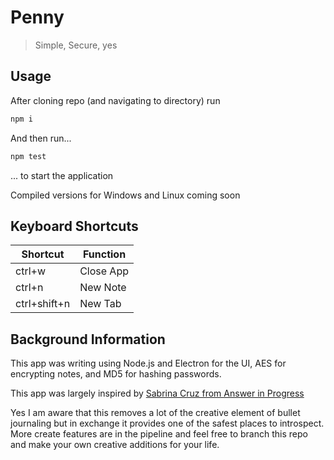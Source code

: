 # Penny

> Simple, Secure, yes

## Usage

After cloning repo (and navigating to directory) run

```bash
npm i
```

And then run...

```bash
npm test
```

... to start the application

Compiled versions for Windows and Linux coming soon

## Keyboard Shortcuts

| Shortcut     | Function  |
| ------------ | --------- |
| ctrl+w       | Close App |
| ctrl+n       | New Note  |
| ctrl+shift+n | New Tab   |

## Background Information

This app was writing using Node.js and Electron for the UI, AES for encrypting notes, and MD5 for hashing passwords.

This app was largely inspired by [Sabrina Cruz from Answer in Progress](https://youtu.be/semHAO-AEn0)

Yes I am aware that this removes a lot of the creative element of bullet journaling but in exchange it provides one of the safest places to introspect. More create features are in the pipeline and feel free to branch this repo and make your own creative additions for your life.
